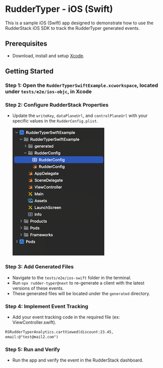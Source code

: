 # RudderTyper - iOS (Swift)

This is a sample iOS (Swift) app designed to demonstrate how to use the RudderStack iOS SDK to track the RudderTyper generated events.

## Prerequisites

- Download, install and setup [Xcode](https://apps.apple.com/us/app/xcode/id497799835?mt=12).

## Getting Started

### Step 1: Open the `RudderTyperSwiftExample.xcworkspace`, located under `tests/e2e/ios-objc`, in Xcode

### Step 2: Configure RudderStack Properties
- Update the `writeKey`, `dataPlaneUrl`, and `controlPlaneUrl` with your specific values in the `RudderConfig.plist`.

    ![RudderConfig](screenshots/rudderConfig_path.png)

### Step 3: Add Generated Files
- Navigate to the `tests/e2e/ios-swift` folder in the terminal.
- Run `npx rudder-typer@next` to re-generate a client with the latest versions of these events. 
- These generated files will be located under the `generated` directory.

### Step 4: Implement Event Tracking
- Add your event tracking code in the required file (ex: ViewController.swift).

```
RSRudderTyperAnalytics.cartViewed(discount:23.45, email:@"test@mail2.com")
```

### Step 5: Run and Verify
- Run the app and verify the event in the RudderStack dashboard.
